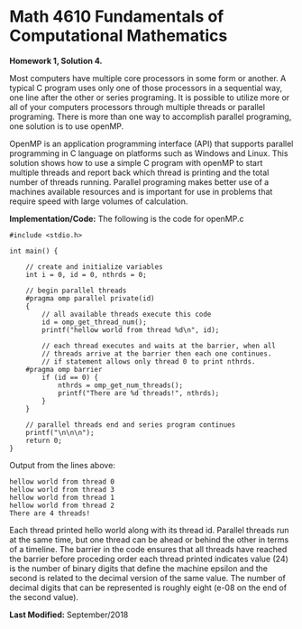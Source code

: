 # Math 4610 Fundamentals of Computational Mathematics
**Homework 1, Solution 4.**
  
Most computers have multiple core processors in some form or another. A typical C program uses only one of those
processors in a sequential way, one line after the other or series programing. It is possible to utilize more or
all of your computers processors through multiple threads or parallel programing. There is more than one way to
accomplish parallel programing, one solution is to use openMP.
  
OpenMP is an application programming interface (API) that supports parallel programming in C language on platforms
such as Windows and Linux. This solution shows how to use a simple C program with openMP to start multiple threads
and report back which thread is printing and the total number of threads running. Parallel programing makes better
use of a machines available resources and is important for use in problems that require speed with large volumes of
calculation.
  
**Implementation/Code:** The following is the code for openMP.c

    #include <stdio.h>
    
    int main() {
    
        // create and initialize variables
        int i = 0, id = 0, nthrds = 0;
        
        // begin parallel threads
        #pragma omp parallel private(id)
        {
            // all available threads execute this code
            id = omp_get_thread_num();
            printf("hellow world from thread %d\n", id);
            
            // each thread executes and waits at the barrier, when all
            // threads arrive at the barrier then each one continues.
            // if statement allows only thread 0 to print nthrds.
        #pragma omp barrier
            if (id == 0) {
                nthrds = omp_get_num_threads();
                printf("There are %d threads!", nthrds);
            }
        }
        
        // parallel threads end and series program continues
        printf("\n\n\n");
        return 0;
    }
  
Output from the lines above:
  
    hellow world from thread 0
    hellow world from thread 3
    hellow world from thread 1
    hellow world from thread 2
    There are 4 threads!
  
Each thread printed hello world along with its thread id. Parallel threads run at the same time, but one thread can be ahead or behind the other in terms of a timeline. The barrier in the code ensures that all threads have reached the barrier before proceding order each thread printed indicates value (24) is the number of binary digits that define the machine epsilon and the second is related to the
decimal version of the same value. The number of decimal digits that can be represented is roughly eight (e-08 on the
end of the second value).
  
**Last Modified:** September/2018
